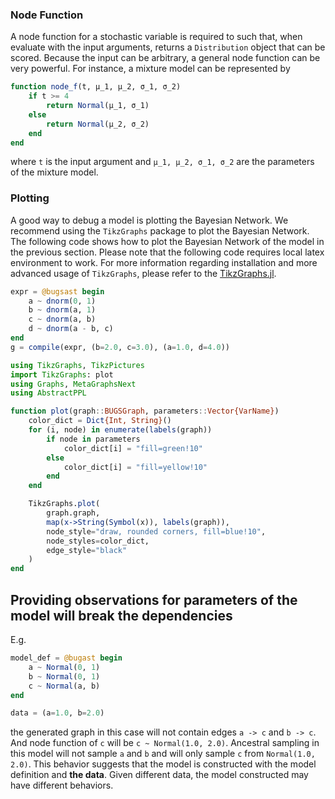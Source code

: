 ### Node Function
A node function for a stochastic variable is required to such that, when evaluate with the input arguments, returns a `Distribution` object that can be scored.
Because the input can be arbitrary, a general node function can be very powerful.
For instance, a mixture model can be represented by
```julia
function node_f(t, μ_1, μ_2, σ_1, σ_2)
    if t >= 4
        return Normal(μ_1, σ_1)
    else
        return Normal(μ_2, σ_2)
    end
end
```
where `t` is the input argument and `μ_1, μ_2, σ_1, σ_2` are the parameters of the mixture model.

### Plotting
A good way to debug a model is plotting the Bayesian Network. 
We recommend using the `TikzGraphs` package to plot the Bayesian Network. 
The following code shows how to plot the Bayesian Network of the model in the previous section. 
Please note that the following code requires local latex environment to work. 
For more information regarding installation and more advanced usage of `TikzGraphs`, please refer to the [TikzGraphs.jl](https://github.com/JuliaTeX/TikzGraphs.jl).

```julia
expr = @bugsast begin
    a ~ dnorm(0, 1)
    b ~ dnorm(a, 1)
    c ~ dnorm(a, b)
    d ~ dnorm(a - b, c)
end
g = compile(expr, (b=2.0, c=3.0), (a=1.0, d=4.0))

using TikzGraphs, TikzPictures
import TikzGraphs: plot
using Graphs, MetaGraphsNext
using AbstractPPL

function plot(graph::BUGSGraph, parameters::Vector{VarName})
    color_dict = Dict{Int, String}()
    for (i, node) in enumerate(labels(graph))
        if node in parameters
            color_dict[i] = "fill=green!10"
        else
            color_dict[i] = "fill=yellow!10"
        end
    end

    TikzGraphs.plot(
        graph.graph, 
        map(x->String(Symbol(x)), labels(graph)), 
        node_style="draw, rounded corners, fill=blue!10", 
        node_styles=color_dict,
        edge_style="black"
    )
end
```

## Providing observations for parameters of the model will break the dependencies
E.g.
```julia
model_def = @bugast begin
    a ~ Normal(0, 1)
    b ~ Normal(0, 1)
    c ~ Normal(a, b)
end

data = (a=1.0, b=2.0)
```
the generated graph in this case will not contain edges `a -> c` and `b -> c`. And node function of `c` will be `c ~ Normal(1.0, 2.0)`. Ancestral sampling in this model will not sample `a` and `b` and will only sample `c` from `Normal(1.0, 2.0)`.
This behavior suggests that the model is constructed with the model definition and **the data**. Given different data, the model constructed may have different behaviors.